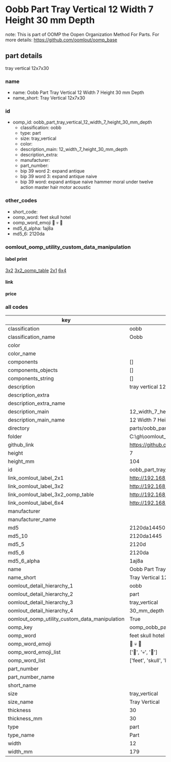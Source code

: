 # Oobb Part Tray Vertical 12 Width 7 Height 30 mm Depth  

note: This is part of OOMP the Oopen Organization Method For Parts. For more details: https://github.com/oomlout/oomp_base

##  part details
  



tray vertical 12x7x30



### name
* name: Oobb Part Tray Vertical 12 Width 7 Height 30 mm Depth
* name_short: Tray Vertical 12x7x30 
### id
* oomp_id: oobb_part_tray_vertical_12_width_7_height_30_mm_depth
  * classification: oobb
  * type: part
  * size: tray_vertical
  * color: 
  * description_main: 12_width_7_height_30_mm_depth
  * description_extra: 
  * manufacturer: 
  * part_number: 
  * bip 39 word 2: expand antique
  * bip 39 word 3: expand antique naive
  * bip 39 word: expand antique naive hammer moral under twelve action master hair motor acoustic

### other_codes
* short_code: 
* oomp_word: feet skull hotel
* oomp_word_emoji :feet: :skull: :hotel:
* md5_6_alpha: 1aj8a
* md5_6: 2120da






### oomlout_oomp_utility_custom_data_manipulation
#### label print
[3x2](http://192.168.1.245:1112/?label=oomp%201aj8a)
[3x2_oomp_table](http://192.168.1.108:1112/?label=oomp%201aj8a)
[2x1](http://192.168.1.242:1112/?label=oomp%201aj8a)
[6x4](http://192.168.1.55:1112/?label=oomp%201aj8a)    

#### link

                              

#### price







### all codes 
| key | value |  
| --- | --- |  
| classification | oobb |  
| classification_name | Oobb |  
| color |  |  
| color_name |  |  
| components | [] |  
| components_objects | [] |  
| components_string | [] |  
| description | tray vertical 12x7x30 |  
| description_extra |  |  
| description_extra_name |  |  
| description_main | 12_width_7_height_30_mm_depth |  
| description_main_name | 12 Width 7 Height 30 mm Depth |  
| directory | parts/oobb_part_tray_vertical_12_width_7_height_30_mm_depth |  
| folder | C:\gh\oomlout_oobb_version_4_generated_parts\parts\oobb_part_tray_vertical_12_width_7_height_30_mm_depth |  
| github_link | https://github.com/oomlout/oomlout_oomp_part_src/tree/main/parts/oobb_part_tray_vertical_12_width_7_height_30_mm_depth |  
| height | 7 |  
| height_mm | 104 |  
| id | oobb_part_tray_vertical_12_width_7_height_30_mm_depth |  
| link_oomlout_label_2x1 | http://192.168.1.242:1112/?label=oomp%201aj8a |  
| link_oomlout_label_3x2 | http://192.168.1.245:1112/?label=oomp%201aj8a |  
| link_oomlout_label_3x2_oomp_table | http://192.168.1.108:1112/?label=oomp%201aj8a |  
| link_oomlout_label_6x4 | http://192.168.1.55:1112/?label=oomp%201aj8a |  
| manufacturer |  |  
| manufacturer_name |  |  
| md5 | 2120da1445029d63b347d68925427a81 |  
| md5_10 | 2120da1445 |  
| md5_5 | 2120d |  
| md5_6 | 2120da |  
| md5_6_alpha | 1aj8a |  
| name | Oobb Part Tray Vertical 12 Width 7 Height 30 mm Depth |  
| name_short | Tray Vertical 12x7x30  |  
| oomlout_detail_hierarchy_1 | oobb |  
| oomlout_detail_hierarchy_2 | part |  
| oomlout_detail_hierarchy_3 | tray_vertical |  
| oomlout_detail_hierarchy_4 | 30_mm_depth |  
| oomlout_oomp_utility_custom_data_manipulation | True |  
| oomp_key | oomp_oobb_part_tray_vertical_12_width_7_height_30_mm_depth |  
| oomp_word | feet skull hotel |  
| oomp_word_emoji | :feet: :skull: :hotel: |  
| oomp_word_emoji_list | [':feet:', ':skull:', ':hotel:'] |  
| oomp_word_list | ['feet', 'skull', 'hotel'] |  
| part_number |  |  
| part_number_name |  |  
| short_name |  |  
| size | tray_vertical |  
| size_name | Tray Vertical |  
| thickness | 30 |  
| thickness_mm | 30 |  
| type | part |  
| type_name | Part |  
| width | 12 |  
| width_mm | 179 |  
